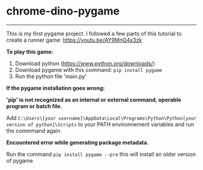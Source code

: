 # chrome-dino-pygame
----------------------
This is my first pygame project.
I followed a few parts of this tutorial to create a runner game: https://youtu.be/AY9MnQ4x3zk

**To play this game:**
  1. Download python (https://www.python.org/downloads/)
  2. Download pygame with this command: `pip install pygame`
  3. Run the python file 'main.py'

**If the pygame installation goes wrong:**

  **'pip' is not recognized as an internal or external command,
operable program or batch file.**

   Add `C:\Users\[your username]\AppData\Local\Programs\Python\Python[your version of python]\Scripts` to your PATH environnement variables and run the commmand again

  **Encountered error while generating package metadata.**

   Run the command `pip install pygame --pre` this will install an older version of pygame
